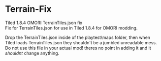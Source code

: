 # Terrain-Fix
Tiled 1.8.4 OMORI TerrainTiles.json fix    
Fix for TerrainTiles.json for use in Tiled 1.8.4 for OMORI modding.    

Drop the TerrainTiles.json inside of the playtest\maps folder, then when Tiled loads TerrainTiles.json they shouldn't be a jumbled unreadable mess.    
Do not use this file in your actual mod! theres no point in adding it and it *shouldnt* change anything.    
